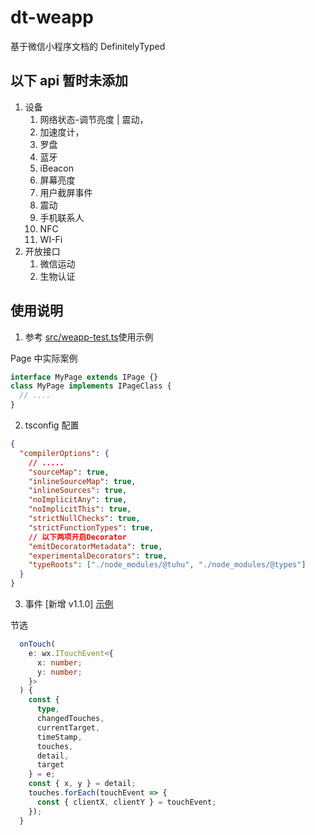 # dt-weapp

基于微信小程序文档的 DefinitelyTyped

## 以下 api 暂时未添加

1. 设备
   1. 网络状态-调节亮度 | 震动，
   2. 加速度计，
   3. 罗盘
   4. 蓝牙
   5. iBeacon
   6. 屏幕亮度
   7. 用户截屏事件
   8. 震动
   9. 手机联系人
   10. NFC
   11. WI-Fi
2. 开放接口
   1. 微信运动
   2. 生物认证

## 使用说明

1. 参考 [src/weapp-test.ts](https://github.com/landn172/typings/blob/master/weapp/weapp-tests.ts)使用示例

Page 中实际案例

```ts
interface MyPage extends IPage {}
class MyPage implements IPageClass {
  // ....
}
```

2. tsconfig 配置

```json
{
  "compilerOptions": {
    // .....
    "sourceMap": true,
    "inlineSourceMap": true,
    "inlineSources": true,
    "noImplicitAny": true,
    "noImplicitThis": true,
    "strictNullChecks": true,
    "strictFunctionTypes": true,
    // 以下两项开启Decorator
    "emitDecoratorMetadata": true,
    "experimentalDecorators": true,
    "typeRoots": ["./node_modules/@tuhu", "./node_modules/@types"]
  }
}
```

3. 事件 [新增 v1.1.0] [示例](https://github.com/landn172/typings/blob/master/weapp/weapp-tests.ts)

节选

```ts
  onTouch(
    e: wx.ITouchEvent<{
      x: number;
      y: number;
    }>
  ) {
    const {
      type,
      changedTouches,
      currentTarget,
      timeStamp,
      touches,
      detail,
      target
    } = e;
    const { x, y } = detail;
    touches.forEach(touchEvent => {
      const { clientX, clientY } = touchEvent;
    });
  }
```
